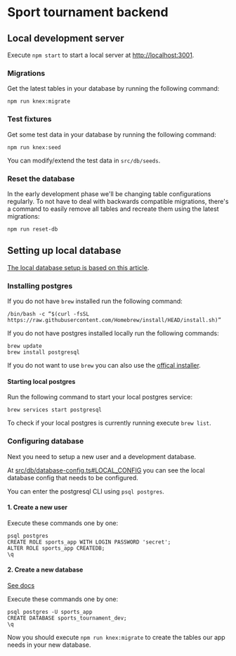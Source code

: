 # Sport tournament backend

## Local development server

Execute `npm start` to start a local server at [http://localhost:3001](http://localhost:3001).

### Migrations

Get the latest tables in your database by running the following command:

```
npm run knex:migrate
```

### Test fixtures

Get some test data in your database by running the following command:

```
npm run knex:seed
```

You can modify/extend the test data in `src/db/seeds`.

### Reset the database

In the early development phase we'll be changing table configurations regularly. To not have to deal with backwards compatible migrations, there's a command to easily remove all tables and recreate them using the latest migrations:

```
npm run reset-db
```
## Setting up local database

[The local database setup is based on this article](https://www.sqlshack.com/setting-up-a-postgresql-database-on-mac/).

### Installing postgres

If you do not have `brew` installed run the following command:

```
/bin/bash -c “$(curl -fsSL https://raw.githubusercontent.com/Homebrew/install/HEAD/install.sh)”
```

If you do not have postgres installed locally run the following commands:

```
brew update
brew install postgresql
```

If you do not want to use `brew` you can also use the [offical installer](https://www.postgresql.org/download/).

#### Starting local postgres

Run the following command to start your local postgres service:

```
brew services start postgresql
```

To check if your local postgres is currently running execute `brew list`.

### Configuring database

Next you need to setup a new user and a development database.

At [src/db/database-config.ts#LOCAL_CONFIG](./src/db/database-config.ts) you can see the local database config that needs to be configured.

You can enter the postgresql CLI using `psql postgres`.

#### 1. Create a new user

Execute these commands one by one:

```
psql postgres
CREATE ROLE sports_app WITH LOGIN PASSWORD 'secret';
ALTER ROLE sports_app CREATEDB;
\q
```

#### 2. Create a new database

[See docs](https://www.tutorialspoint.com/postgresql/postgresql_create_database.htm)

Execute these commands one by one:

```
psql postgres -U sports_app
CREATE DATABASE sports_tournament_dev;
\q
```

Now you should execute `npm run knex:migrate` to create the tables our app needs in your new database.

